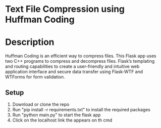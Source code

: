# Text File Compression using Huffman Coding 

# Description
Huffman Coding is an efficient way to compress files. This Flask app uses two C++ programs to compress and decompress files. Flask’s templating and routing capabilities to create a user-friendly and intuitive web application interface and secure data transfer using Flask-WTF and WTForms for form validation.

## Setup
1. Download or clone the repo
2. Run "pip install -r requirements.txt" to install the required packages
3. Run "python main.py" to start the flask app
4. Click on the localhost link the appears on th cmd 
